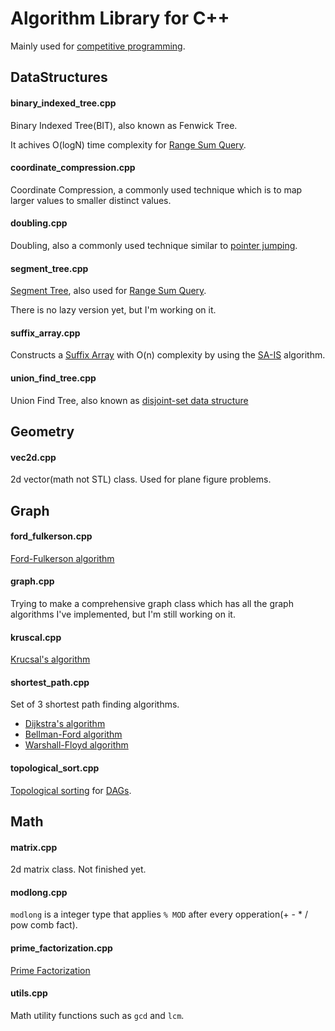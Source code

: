 # Algorithm Library for C++
Mainly used for [competitive programming](https://en.wikipedia.org/wiki/Competitive_programming).

## DataStructures

#### binary_indexed_tree.cpp
Binary Indexed Tree(BIT), also known as Fenwick Tree.

It achives O(logN) time complexity for [Range Sum Query](http://judge.u-aizu.ac.jp/onlinejudge/description.jsp?id=DSL_2_B&lang=jp).

#### coordinate_compression.cpp
Coordinate Compression, a commonly used technique which is to map larger values to smaller distinct values.

#### doubling.cpp
Doubling, also a commonly  used technique similar to [pointer jumping](https://en.wikipedia.org/wiki/Pointer_jumping).

#### segment_tree.cpp
[Segment Tree](https://en.wikipedia.org/wiki/Segment_tree), also used for [Range Sum Query](http://judge.u-aizu.ac.jp/onlinejudge/description.jsp?id=DSL_2_B&lang=jp).

There is no lazy version yet, but I'm working on it.

#### suffix_array.cpp
Constructs a [Suffix Array](https://en.wikipedia.org/wiki/Suffix_array) with O(n) complexity by using the [SA-IS](https://github.com/vladtepes1473/FM-Index/blob/master/readings/Linear%20Suffix%20Array%20Construction%20by%20Almost%20Pure%20Induced-Sorting.pdf) algorithm.

#### union_find_tree.cpp
Union Find Tree, also known as [disjoint-set data structure](https://en.wikipedia.org/wiki/Disjoint-set_data_structure)

## Geometry
#### vec2d.cpp
2d vector(math not STL) class. Used for plane figure problems.

## Graph
#### ford_fulkerson.cpp
[Ford-Fulkerson algorithm](https://en.wikipedia.org/wiki/Ford%E2%80%93Fulkerson_algorithm)

#### graph.cpp
Trying to make a comprehensive graph class which has all the graph algorithms I've implemented, but I'm still working on it.

#### kruscal.cpp
[Krucsal's algorithm](https://en.wikipedia.org/wiki/Kruskal%27s_algorithm)

#### shortest_path.cpp
Set of 3 shortest path finding algorithms.
* [Dijkstra's algorithm](https://en.wikipedia.org/wiki/Dijkstra%27s_algorithm)
* [Bellman-Ford algorithm](https://en.wikipedia.org/wiki/Bellman%E2%80%93Ford_algorithm)
* [Warshall-Floyd algorithm](https://en.wikipedia.org/wiki/Floyd%E2%80%93Warshall_algorithm)

#### topological_sort.cpp
[Topological sorting](https://en.wikipedia.org/wiki/Topological_sorting) for [DAGs](https://en.wikipedia.org/wiki/Directed_acyclic_graph).

## Math
#### matrix.cpp
2d matrix class. Not finished yet.

#### modlong.cpp
`modlong` is a integer type that applies `% MOD` after every opperation(+ - * / pow comb fact).

#### prime_factorization.cpp
[Prime Factorization](https://en.wikipedia.org/wiki/Integer_factorization)

#### utils.cpp
Math utility functions such as `gcd` and `lcm`.
